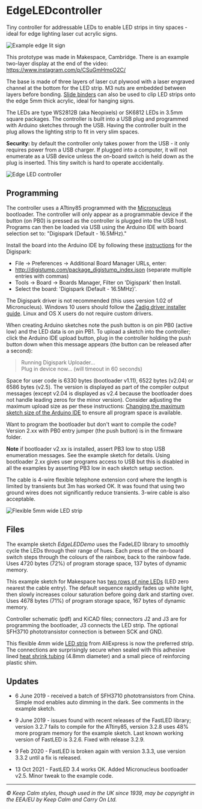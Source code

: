 # EdgeLEDcontroller

Tiny controller for addressable LEDs to enable LED strips in tiny spaces - ideal for edge lighting laser cut acrylic signs.

![Example edge lit sign](https://raw.githubusercontent.com/riosil/EdgeLEDcontroller/master/images/keep_calm_sign.jpg)

This prototype was made in Makespace, Cambridge. There is an example two-layer display at the end of the video: https://www.instagram.com/p/CSuGmHmoO2C/

The base is made of three layers of laser cut plywood with a laser engraved channel at the bottom for the LED strip. M3 nuts are embedded between layers before bonding. [Slide binders](https://www.amazon.co.uk/gp/product/B00JPJA7QY) can also be used to clip LED strips onto the edge 5mm thick acrylic, ideal for hanging signs.

The LEDs are type WS2812B (aka Neopixels) or SK6812 LEDs in 3.5mm square packages. The controller is built into a USB plug and programmed with Arduino sketches through the USB. Having the controller built in the plug allows the lighting strip to fit in very slim spaces.

**Security:** by default the controller only takes power from the USB - it only requires power from a USB charger. If plugged into a computer, it will not enumerate as a USB device unless the on-board switch is held down as the plug is inserted. This tiny switch is hard to operate accidentally.

![Edge LED controller](https://raw.githubusercontent.com/riosil/EdgeLEDcontroller/master/images/usb_board.jpg)

## Programming

The controller uses a ATtiny85 programmed with the [Micronucleus](https://github.com/micronucleus/micronucleus.git) bootloader. The controller will only appear as a programmable device if the button (on PB0) is pressed as the controller is plugged into the USB host. Programs can then be loaded via USB using the Arduino IDE with board selection set to: "Digispark (Default - 16.5MHz)."

Install the board into the Arduino IDE by following these [instructions](http://digistump.com/wiki/digispark/tutorials/connecting) for the Digispark:


* File → Preferences → Additional Board Manager URLs, enter:
* http://digistump.com/package_digistump_index.json (separate multiple entries with commas)
* Tools → Board → Boards Manager, Filter on 'Digispark' then Install.
* Select the board: 'Digispark (Default - 16.5MHz)'.

The Digispark driver is not recommended (this uses version 1.02 of Micronucleus). Windows 10 users should follow the [Zadig driver installer guide](https://github.com/micronucleus/micronucleus/tree/master/windows_driver_installer). Linux and OS X users do not require custom drivers.

When creating Arduino sketches note the push button is on pin PB0 (active low) and the LED data is on pin PB1. To upload a sketch into the controller; click the Arduino IDE upload button, plug in the controller holding the push button down when this message appears (the button can be released after a second):

> Running Digispark Uploader...  
> Plug in device now... (will timeout in 60 seconds)

Space for user code is 6330 bytes (bootloader v1.11), 6522 bytes (v2.04) or 6586 bytes (v2.5). The version is displayed as part of the compiler output messages (except v2.04 is displayed as v2.4 because the bootloader does not handle leading zeros for the minor version). Consider adjusting the maximum upload size as per these instructions: [Changing the maximum sketch size of the Arduino IDE](https://gist.github.com/Ircama/22707e938e9c8f169d9fe187797a2a2c#user-content-changing-the-maximum-sketch-size-of-the-arduino-ide) to ensure all program space is available.

Want to program the bootloader but don't want to compile the code? Version 2.xx with PB0 entry jumper (the push button) is in the firmware folder.

**Note** if bootloader v2.xx is installed, assert PB3 low to stop USB enumeration messages. See the example sketch for details. Using bootloader 2.xx gives user programs access to USB but this is disabled in all the examples by asserting PB3 low in each sketch setup section.

The cable is 4-wire flexible telephone extension cord where the length is limited by transients but 3m has worked OK. It was found that using two ground wires does not significantly reduce transients. 3-wire cable is also acceptable.

![Flexible 5mm wide LED strip](https://raw.githubusercontent.com/riosil/EdgeLEDcontroller/master/images/led_flex_strip.jpg)

## Files

The example sketch *EdgeLEDDemo* uses the FadeLED library to smoothly cycle the LEDs through their range of hues. Each press of the on-board switch steps through the colours of the rainbow, back to the rainbow fade. Uses 4720 bytes (72%) of program storage space, 137 bytes of dynamic memory.

This example sketch for Makespace has [two rows of nine LEDs](https://raw.githubusercontent.com/riosil/EdgeLEDcontroller/master/images/sign_makespace.jpg) (LED zero nearest the cable entry). The default sequence rapidly fades up white light, then slowly increases colour saturation before going dark and starting over. Uses 4678 bytes (71%) of program storage space, 167 bytes of dynamic memory.

Controller schematic (pdf) and KiCAD files; connectors J2 and J3 are for programming the bootloader, J3 connects the LED strip. The optional SFH3710 phototransistor connection is between SCK and GND.

This flexible 4mm wide [LED strip](https://www.aliexpress.com/item/32889698964.html) from AliExpress is now the preferred strip. The connections are surprisingly secure when sealed with this adhesive lined [heat shrink tubing](https://www.aliexpress.com/item/32892500051.html) (4.8mm diameter) and a small piece of reinforcing plastic shim.

## Updates

* 6 June 2019 - received a batch of SFH3710 phototransistors from China. Simple mod enables auto dimming in the dark. See comments in the example sketch.

* 9 June 2019 - issues found with recent releases of the FastLED library; version 3.2.7 fails to compile for the ATtiny85, version 3.2.8 uses 48% more program memory for the example sketch. Last known working version of FastLED is 3.2.6. Fixed with release 3.2.9.

* 9 Feb 2020 - FastLED is broken again with version 3.3.3, use version 3.3.2 until a fix is released.

* 13 Oct 2021 - FastLED 3.4 works OK. Added Micronucleus bootloader v2.5. Minor tweak to the example code. 

---
*© Keep Calm styles, though used in the UK since 1939, may be copyright in the EEA/EU by Keep Calm and Carry On Ltd.*